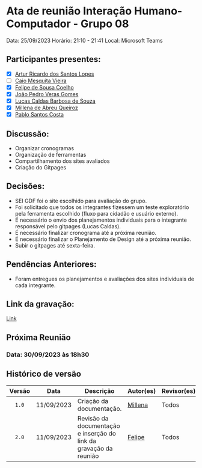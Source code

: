 # Ata de reunião Interação Humano-Computador - Grupo 08

Data: 25/09/2023
Horário: 21:10 - 21:41
Local: Microsoft Teams 

## Participantes presentes:

- [x] [Artur Ricardo dos Santos Lopes](https://github.com/algorithmorphic)
- [ ] [Caio Mesquita Vieira](https://github.com/Caiomesvie)
- [x] [Felipe de Sousa Coelho](https://github.com/fsousac)
- [x] [João Pedro Veras Gomes](https://github.com/JoosPerro)
- [x] [Lucas Caldas Barbosa de Souza](https://github.com/lucascaldasb)
- [x] [Millena de Abreu Queiroz](https://github.com/millenaqueiroz)
- [x] [Pablo Santos Costa](github.com/pabloheika)

## Discussão:
- Organizar cronogramas
- Organização de ferramentas
- Compartilhamento dos sites avaliados
- Criação do Gitpages


## Decisões:
- SEI GDF foi o site escolhido para avaliação do grupo.
- Foi solicitado que todos os integrantes fizessem um teste exploratório pela ferramenta escolhido (fluxo para cidadão e usuário externo).
- É necessário o envio dos planejamentos individuais para o integrante responsável pelo gitpages (Lucas Caldas).
- É necessário finalizar cronograma até a próxima reunião.
- É necessário finalizar o Planejamento de Design até a próxima reunião.
- Subir o gitpages até sexta-feira.
  
## Pendências Anteriores:
- Foram entregues os planejamentos e avaliações dos sites individuais de cada integrante.

## Link da gravação:
[Link](https://youtu.be/ka1vBsMG_fM)

## Próxima Reunião 
### Data: 30/09/2023 às 18h30

## Histórico de versão

| Versão | Data       | Descrição                                                                | Autor(es)                                        | Revisor(es)                                      |
| :------: | :----------: | ------------------------                                                 | ------------------------------------------------ | ------------------------------------------------ |
| `1.0`  | 11/09/2023 | Criação da documentação.                                                 | [Millena](https://github.com/millenaqueiroz)     | Todos                                            |
| `2.0`  | 11/09/2023 | Revisão da documentação e inserção do link da gravação da reunião        | [Felipe](https://github.com/fsousac)             | Todos                                            |

                                          
